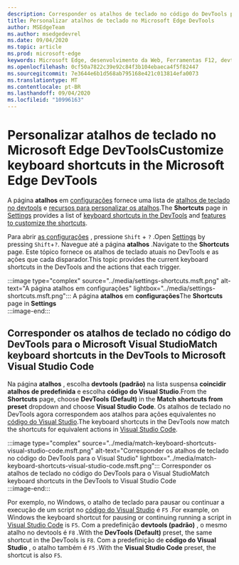 ```yaml
---
description: Corresponder os atalhos de teclado no código do DevTools para o Visual Studio
title: Personalizar atalhos de teclado no Microsoft Edge DevTools
author: MSEdgeTeam
ms.author: msedgedevrel
ms.date: 09/04/2020
ms.topic: article
ms.prod: microsoft-edge
keywords: Microsoft Edge, desenvolvimento da Web, Ferramentas F12, devtools, personalizado, atalhos, teclado, código do Visual Studio
ms.openlocfilehash: 0cf50a7822c39e92c84f3b104ebaeca4f5f82447
ms.sourcegitcommit: 7e3644e6b1d568ab795168e421c013814efa0073
ms.translationtype: MT
ms.contentlocale: pt-BR
ms.lasthandoff: 09/04/2020
ms.locfileid: "10996163"
---
```

# <span data-ttu-id="6432f-104">Personalizar atalhos de teclado no Microsoft Edge DevTools</span><span class="sxs-lookup"><span data-stu-id="6432f-104">Customize keyboard shortcuts in the Microsoft Edge DevTools</span></span>

<span data-ttu-id="6432f-105">A página **atalhos** em [configurações][DevToolsCustomizeSettings] fornece uma lista de [atalhos de teclado no devtools][DevToolsShortcuts] e [recursos para personalizar os atalhos](#match-keyboard-shortcuts-in-the-devtools-to-microsoft-visual-studio-code).</span><span class="sxs-lookup"><span data-stu-id="6432f-105">The **Shortcuts** page in [Settings][DevToolsCustomizeSettings] provides a list of [keyboard shortcuts in the DevTools][DevToolsShortcuts] and [features to customize the shortcuts](#match-keyboard-shortcuts-in-the-devtools-to-microsoft-visual-studio-code).</span></span>  

<span data-ttu-id="6432f-106">Para abrir [as configurações][DevToolsCustomizeSettings] , pressione `Shift` + `?` .</span><span class="sxs-lookup"><span data-stu-id="6432f-106">Open [Settings][DevToolsCustomizeSettings] by pressing `Shift`+`?`.</span></span>  <span data-ttu-id="6432f-107">Navegue até a página **atalhos** .</span><span class="sxs-lookup"><span data-stu-id="6432f-107">Navigate to the **Shortcuts** page.</span></span>  <span data-ttu-id="6432f-108">Este tópico fornece os atalhos de teclado atuais no DevTools e as ações que cada disparador.</span><span class="sxs-lookup"><span data-stu-id="6432f-108">This topic provides the current keyboard shortcuts in the DevTools and the actions that each trigger.</span></span>  

:::image type="complex" source="../media/settings-shortcuts.msft.png" alt-text="A página atalhos em configurações" lightbox="../media/settings-shortcuts.msft.png":::
   <span data-ttu-id="6432f-110">A página **atalhos** em **configurações**</span><span class="sxs-lookup"><span data-stu-id="6432f-110">The **Shortcuts** page in **Settings**</span></span>  
:::image-end:::  

## <span data-ttu-id="6432f-111">Corresponder os atalhos de teclado no código do DevTools para o Microsoft Visual Studio</span><span class="sxs-lookup"><span data-stu-id="6432f-111">Match keyboard shortcuts in the DevTools to Microsoft Visual Studio Code</span></span>

<span data-ttu-id="6432f-112">Na página **atalhos** , escolha **devtools (padrão)** na lista suspensa **coincidir atalhos de predefinida** e escolha **código do Visual Studio**.</span><span class="sxs-lookup"><span data-stu-id="6432f-112">From the **Shortcuts** page, choose **DevTools (Default)** in the **Match shortcuts from preset** dropdown and choose **Visual Studio Code**.</span></span>  <span data-ttu-id="6432f-113">Os atalhos de teclado no DevTools agora correspondem aos atalhos para ações equivalentes no [código do Visual Studio][VisualStudioCode].</span><span class="sxs-lookup"><span data-stu-id="6432f-113">The keyboard shortcuts in the DevTools now match the shortcuts for equivalent actions in [Visual Studio Code][VisualStudioCode].</span></span>  

:::image type="complex" source="../media/match-keyboard-shortcuts-visual-studio-code.msft.png" alt-text="Corresponder os atalhos de teclado no código do DevTools para o Visual Studio" lightbox="../media/match-keyboard-shortcuts-visual-studio-code.msft.png":::
   <span data-ttu-id="6432f-115">Corresponder os atalhos de teclado no código do DevTools para o Visual Studio</span><span class="sxs-lookup"><span data-stu-id="6432f-115">Match keyboard shortcuts in the DevTools to Visual Studio Code</span></span>  
:::image-end:::  

<span data-ttu-id="6432f-116">Por exemplo, no Windows, o atalho de teclado para pausar ou continuar a execução de um script no [código do Visual Studio][VisualStudioCodeShortcutsKeyboardWindows] é `F5` .</span><span class="sxs-lookup"><span data-stu-id="6432f-116">For example, on Windows the keyboard shortcut for pausing or continuing running a script in [Visual Studio Code][VisualStudioCodeShortcutsKeyboardWindows] is `F5`.</span></span>  <span data-ttu-id="6432f-117">Com a predefinição **devtools (padrão)** , o mesmo atalho no devtools é `F8` .</span><span class="sxs-lookup"><span data-stu-id="6432f-117">With the **DevTools (Default)** preset, the same shortcut in the DevTools is `F8`.</span></span>  <span data-ttu-id="6432f-118">Com a predefinição de **código do Visual Studio** , o atalho também é `F5` .</span><span class="sxs-lookup"><span data-stu-id="6432f-118">With the **Visual Studio Code** preset, the shortcut is also `F5`.</span></span>  

<!-- ## Edit shortcuts for any action in the DevTools -->

<!-- links -->  

[DevToolsCustomizeSettings]: ./index.md#settings "Configurações-personalizar o Microsoft Edge DevTools | Documentos da Microsoft"  
[DevToolsShortcuts]: ../shortcuts.md "Atalhos de teclado do Microsoft Edge DevTools | Documentos da Microsoft"  
[VisualStudioCode]: https://code.visualstudio.com "Código do Microsoft Visual Studio"  
[VisualStudioCodeShortcutsKeyboardWindows]: https://code.visualstudio.com/shortcuts/keyboard-shortcuts-windows.pdf "Atalhos de teclado de código do Visual Studio para Windows | Código do Microsoft Visual Studio"  
